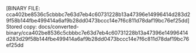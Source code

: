 [BINARY FILE: cca402be8536c5cbbbc7e63d7eb4c60731228b13a47396e14996414d283d29f58b144fbe499414a6af9b28dd0473bccc14e7f6c811d78daf19bc76ef25dd]
Stored copy: docs/converted-binary/cca402be8536c5cbbbc7e63d7eb4c60731228b13a47396e14996414d283d29f58b144fbe499414a6af9b28dd0473bccc14e7f6c811d78daf19bc76ef25dd
